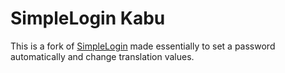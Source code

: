 # SimpleLogin Kabu

This is a fork of [SimpleLogin](https://github.com/SeraphJACK/SimpleLogin) made essentially to set a password automatically and change translation values.
